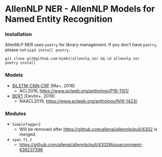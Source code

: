 # AllenNLP NER - AllenNLP Models for Named Entity Recognition

### Installation

AllenNLP NER uses `poetry` for library management.
If you don't have `poetry`, please run `pip3 install poetry`.

```
git clone git@github.com:himkt/allennlp_ner && cd allennlp_ner
poetry install
```

### Models

- [BiLSTM-CNN-CRF](./config/bilstm-cnn-crf.jsonnet) [Ma+, 2016]
  - ACL2016, https://www.aclweb.org/anthology/P16-1101/
- [BERT](./config/bert.jsonnet) [Devlin+, 2019]
  - NAACL2019, https://www.aclweb.org/anthology/N19-1423/

### Modules

- `SimpleTagger2`
  - Will be removed after https://github.com/allenai/allennlp/pull/4302 is merged.
- `span_f1_2`
  - https://github.com/allenai/allennlp/pull/4302#issuecomment-636237398
